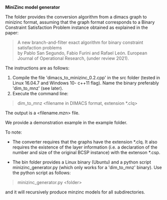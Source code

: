 **MiniZinc model generator**

The folder provides the conversion algorithm  from a dimacs graph to minizinc format, assuming that the graph format corresponds to a Binary Constraint Satisfaction Problem instance obtained as explained in the paper:

> A new branch-and-filter exact algorithm for binary constraint satisfaction problems  
by Pablo San Segundo, Fabio Furini and Rafael León. European Journal of Operational Research, (under review 2021).

The instructions are as follows:  

1.  Compile the file 'dimacs_to_minizinc_0.2.cpp' in the src folder (tested in Linux 16.04.7 and Windows 10- c++11 flag). Name the binary preferably 'dim_to_mnz' (see later).
2.  Execute the command line:


>dim\_to\_mnz \<filename in DIMACS format, extension *.clq>

The output is a \<filename.mzn> file.

We provide a demonstration example in the example folder.

To note:

*  The converter requires that the graphs have the extension *.clq. It also requires the existence of the layer information (i.e. a declaration of the number and size of the original BCSP instance) with the extenson *.csp.

* The bin folder provides a Linux binary (Ubuntu) and a python script minizinc_generator.py (which only works for a 'dim\_to\_mnz' binary). Use the python script as follows:

>minizinc_generator.py \<folder>

and it will recursively produce minzinc models for all subdirectories.


